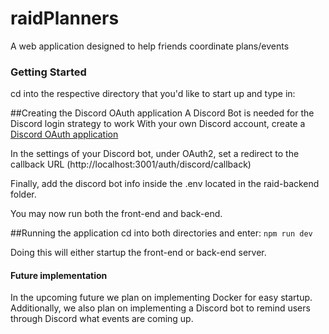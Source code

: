 ﻿# raidPlanners
A web application designed to help friends coordinate plans/events 

### Getting Started
cd into the respective directory that you'd like to start up and type in:


##Creating the Discord OAuth application
A Discord Bot  is needed for the Discord login strategy to work
With your own Discord account, create a [Discord OAuth application](https://discord.com/developers/docs/intro)

In the settings of your Discord bot, under OAuth2, set a redirect to the callback URL (http://localhost:3001/auth/discord/callback)

Finally, add the discord bot info inside the .env located in the raid-backend folder. 

You may now run both the front-end and back-end. 

##Running the application
cd into both directories and enter: 
`npm run dev`

Doing this will either startup the front-end or back-end server.

#### Future implementation

In the upcoming future we plan on implementing Docker for easy startup. Additionally, we also 
plan on implementing a Discord bot to remind users through Discord what events are coming up. 
